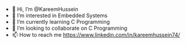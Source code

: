 - 👋 Hi, I’m @KareemHussein
- 👀 I’m interested in Embedded Systems
- 🌱 I’m currently learning C Programming 
- 💞️ I’m looking to collaborate on C Programming 
- 📫 How to reach me https://www.linkedin.com/in/kareemhussein74/

<!---
KareemHussein/KareemHussein is a ✨ special ✨ repository because its `README.md` (this file) appears on your GitHub profile.
You can click the Preview link to take a look at your changes.
--->
